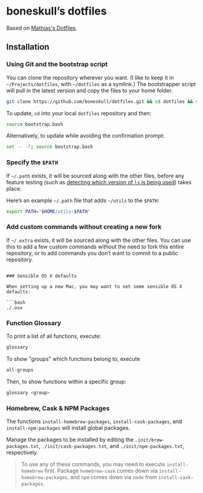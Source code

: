 # boneskull’s dotfiles

Based on [Mathias's Dotfiles](https://github.com/mathiasbynens/dotfiles.git).

## Installation

### Using Git and the bootstrap script

You can clone the repository wherever you want. (I like to keep it in `~/Projects/dotfiles`, with `~/dotfiles` as a symlink.) The bootstrapper script will pull in the latest version and copy the files to your home folder.

```bash
git clone https://github.com/boneskull/dotfiles.git && cd dotfiles && source bootstrap.sh
```

To update, `cd` into your local `dotfiles` repository and then:

```bash
source bootstrap.bash
```

Alternatively, to update while avoiding the confirmation prompt:

```bash
set -- -f; source bootstrap.bash
```

### Specify the `$PATH`

If `~/.path` exists, it will be sourced along with the other files, before any feature testing (such as [detecting which version of `ls` is being used](https://github.com/mathiasbynens/dotfiles/blob/aff769fd75225d8f2e481185a71d5e05b76002dc/.aliases#L21-26)) takes place.

Here’s an example `~/.path` file that adds `~/utils` to the `$PATH`:

```bash
export PATH="$HOME/utils:$PATH"
```

### Add custom commands without creating a new fork

If `~/.extra` exists, it will be sourced along with the other files. You can use this to add a few custom commands without the need to fork this entire repository, or to add commands you don’t want to commit to a public repository.
```

### Sensible OS X defaults

When setting up a new Mac, you may want to set some sensible OS X defaults:

```bash
./.osx
```

### Function Glossary

To print a list of all functions, execute:

```bash
glossary
```

To show "groups" which functions belong to, execute

```bash
all-groups
```

Then, to show functions within a specific group:

```bash
glossary <group>
```

### Homebrew, Cask & NPM Packages

The functions `install-homebrew-packages`, `install-cask-packages`, and `install-npm-packages` will install global packages.

Manage the packages to be installed by editing the `.init/brew-packages.txt`, `./init/cask-packages.txt`, and `./init/npm-packages.txt`, respectively.

> To use any of these commands, you may need to execute `install-homebrew` first.  Package `homebrew-cask` comes down via `install-homebrew-packages`, and `npm` comes down via `node` from `install-cask-packages`.
